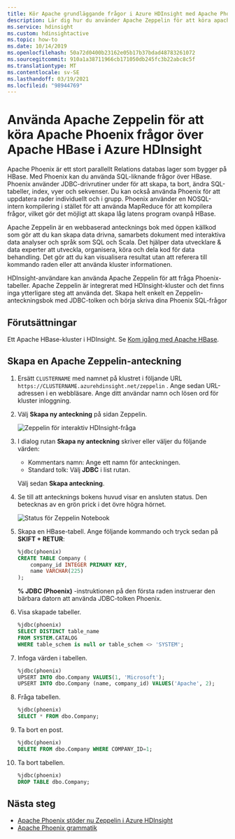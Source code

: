 ```yaml
---
title: Kör Apache grundläggande frågor i Azure HDInsight med Apache Phoenix
description: Lär dig hur du använder Apache Zeppelin för att köra apache Base-frågor med Phoenix.
ms.service: hdinsight
ms.custom: hdinsightactive
ms.topic: how-to
ms.date: 10/14/2019
ms.openlocfilehash: 50a72d0400b23162e05b17b37bdad48783261072
ms.sourcegitcommit: 910a1a38711966cb171050db245fc3b22abc8c5f
ms.translationtype: MT
ms.contentlocale: sv-SE
ms.lasthandoff: 03/19/2021
ms.locfileid: "98944769"
---
```

# <a name="use-apache-zeppelin-to-run-apache-phoenix-queries-over-apache-hbase-in-azure-hdinsight"></a>Använda Apache Zeppelin för att köra Apache Phoenix frågor över Apache HBase i Azure HDInsight

Apache Phoenix är ett stort parallellt Relations databas lager som bygger på HBase. Med Phoenix kan du använda SQL-liknande frågor över HBase. Phoenix använder JDBC-drivrutiner under för att skapa, ta bort, ändra SQL-tabeller, index, vyer och sekvenser.  Du kan också använda Phoenix för att uppdatera rader individuellt och i grupp. Phoenix använder en NOSQL-intern kompilering i stället för att använda MapReduce för att kompilera frågor, vilket gör det möjligt att skapa låg latens program ovanpå HBase.

Apache Zeppelin är en webbaserad antecknings bok med öppen källkod som gör att du kan skapa data drivna, samarbets dokument med interaktiva data analyser och språk som SQL och Scala. Det hjälper data utvecklare & data experter att utveckla, organisera, köra och dela kod för data behandling. Det gör att du kan visualisera resultat utan att referera till kommando raden eller att använda kluster informationen.

HDInsight-användare kan använda Apache Zeppelin för att fråga Phoenix-tabeller. Apache Zeppelin är integrerat med HDInsight-kluster och det finns inga ytterligare steg att använda det. Skapa helt enkelt en Zeppelin-anteckningsbok med JDBC-tolken och börja skriva dina Phoenix SQL-frågor

## <a name="prerequisites"></a>Förutsättningar

Ett Apache HBase-kluster i HDInsight. Se [Kom igång med Apache HBase](./apache-hbase-tutorial-get-started-linux.md).

## <a name="create-an-apache-zeppelin-note"></a>Skapa en Apache Zeppelin-anteckning

1. Ersätt `CLUSTERNAME` med namnet på klustret i följande URL `https://CLUSTERNAME.azurehdinsight.net/zeppelin` . Ange sedan URL-adressen i en webbläsare. Ange ditt användar namn och lösen ord för kluster inloggning.

1. Välj **Skapa ny anteckning** på sidan Zeppelin.

    ![Zeppelin för interaktiv HDInsight-fråga](./media/apache-hbase-phoenix-zeppelin/hbase-zeppelin-create-note.png)

1. I dialog rutan **Skapa ny anteckning** skriver eller väljer du följande värden:

    - Kommentars namn: Ange ett namn för anteckningen.
    - Standard tolk: Välj **JDBC** i list rutan.

    Välj sedan **Skapa anteckning**.

1. Se till att antecknings bokens huvud visar en ansluten status. Den betecknas av en grön prick i det övre högra hörnet.

    ![Status för Zeppelin Notebook](./media/apache-hbase-phoenix-zeppelin/hbase-zeppelin-connected.png "Status för Zeppelin Notebook")

1. Skapa en HBase-tabell. Ange följande kommando och tryck sedan på **SKIFT + RETUR**:

    ```sql
    %jdbc(phoenix)
    CREATE TABLE Company (
        company_id INTEGER PRIMARY KEY,
        name VARCHAR(225)
    );
    ```

    **% JDBC (Phoenix)** -instruktionen på den första raden instruerar den bärbara datorn att använda JDBC-tolken Phoenix.

1. Visa skapade tabeller.

    ```sql
    %jdbc(phoenix)
    SELECT DISTINCT table_name
    FROM SYSTEM.CATALOG
    WHERE table_schem is null or table_schem <> 'SYSTEM';
    ```

1. Infoga värden i tabellen.

    ```sql
    %jdbc(phoenix)
    UPSERT INTO dbo.Company VALUES(1, 'Microsoft');
    UPSERT INTO dbo.Company (name, company_id) VALUES('Apache', 2);
    ```

1. Fråga tabellen.

    ```sql
    %jdbc(phoenix)
    SELECT * FROM dbo.Company;
    ```

1. Ta bort en post.

    ```sql
    %jdbc(phoenix)
    DELETE FROM dbo.Company WHERE COMPANY_ID=1;
    ```

1. Ta bort tabellen.

    ```sql
    %jdbc(phoenix)
    DROP TABLE dbo.Company;
    ```

## <a name="next-steps"></a>Nästa steg

- [Apache Phoenix stöder nu Zeppelin i Azure HDInsight](/archive/blogs/ashish/apache-phoenix-now-supports-zeppelin-in-azure-hdinsight)
- [Apache Phoenix grammatik](https://phoenix.apache.org/language/index.html)